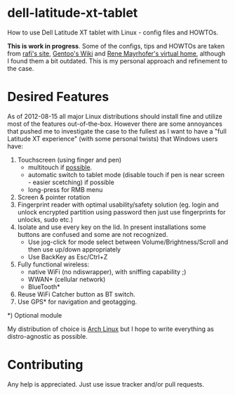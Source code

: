 dell-latitude-xt-tablet
=======================

How to use Dell Latitude XT tablet with Linux - config files and HOWTOs.

**This is work in progress**. Some of the configs, tips and HOWTOs are taken from [rafi's site](http://ofb.net/~rafi/latitude_xt.html), [Gentoo's Wiki](http://en.gentoo-wiki.com/wiki/Dell_Latitude_XT) and [Rene Mayrhofer's virtual home](http://www.mayrhofer.eu.org/kubuntu-on-dell-latitude-xt), although I found them a bit outdated. This is my personal approach and refinement to the case.

Desired Features
================

As of 2012-08-15 all major Linux distributions should install fine
and utilize most of the features out-of-the-box. However there are some
annoyances that pushed me to investigate the case to the fullest as
I want to have a "full Latitude XT experience" (with some personal
twists) that Windows users have:

1. Touchscreen (using finger and pen)
   - multitouch if [possible](http://gizmodo.com/5025829/dell-latitude-xt-multi+touch-update-available-now).
   - automatic switch to tablet mode (disable touch if pen is near screen - easier scetching) if possible
   - long-press for RMB menu
2. Screen & pointer rotation
3. Fingerprint reader with optimal usability/safety solution (eg. login and unlock encrypted partition using password then just use fingerprints for unlocks, sudo etc.)
4. Isolate and use every key on the lid. In present installations some buttons are confused and some are not recognized.
   - Use jog-click for mode select between Volume/Brightness/Scroll and then use up/down appropriately
   - Use BackKey as Esc/Ctrl+Z
5. Fully functional wireless:
   - native WiFi (no ndiswrapper), with sniffing capability ;)
   - WWAN* (cellular network)
   - BlueTooth*
6. Reuse WiFi Catcher button as BT switch.
7. Use GPS* for navigation and geotagging.

*) Optional module

My distribution of choice is [Arch Linux](http://archlinux.org) but I hope to write everything as distro-agnostic as possible.

Contributing
============

Any help is appreciated. Just use issue tracker and/or pull requests.